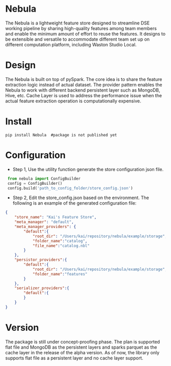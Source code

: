 # Nebula
The Nebula is a lightweight feature store designed to streamline DSE working pipeline by sharing high-quality features among team members and enable the minimum amount of effort to reuse the features. It designs to be extensible and versatile to accommodate different team set up on different computation platform, including Waston Studio Local.

# Design
The Nebula is built on top of pySpark. The core idea is to share the feature extraction logic instead of actual dataset. The provider pattern enables the Nebula to work with different backend persistent layer such as MongoDB, Hive, etc. Cache Layer is used to address the performance issue when the actual feature extraction operation is computationally expensive.

# Install
```
pip install Nebula  #package is not published yet
```

# Configuration
* Step 1, Use the utility function generate the store configuration json file.
```python
 from nebula import ConfigBuilder
 config = ConfigBuilder()
 config.build('path_to_config_folder/store_config.json')
```

* Step 2, Edit the store_config.json based on the environment. The following is an example of the generated configuration file:

```json
{
    "store_name": "Kai's Feature Store",
    "meta_manager": "default",
    "meta_manager_providers": {
        "default":{
            "root_dir": "/Users/kai/repository/nebula/example/storage",
            "folder_name":"catalog",
            "file_name":"catalog.nbl"
        }
    },
    "persistor_providers":{
        "default":{
            "root_dir": "/Users/kai/repository/nebula/example/storage",
            "folder_name":"features"
        }
    },
    "serializer_providers":{
        "default":{
        }
    }
}
```

# Version
The package is still under concept-proofing phase. The plan is supported flat file and MongoDB as the persistent layers and sparks parquet as the cache layer in the release of the alpha version. As of now, the library only supports flat file as a persistent layer and no cache layer support.
